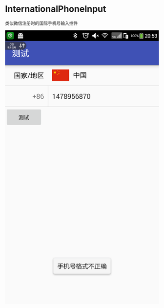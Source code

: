# InternationalPhoneInput
类似微信注册时的国际手机号输入控件

![image](https://github.com/yimingyu/InternationalPhoneInput/blob/master/ScreenShots/Screenshot_2016-09-10-20-53-15.png)

